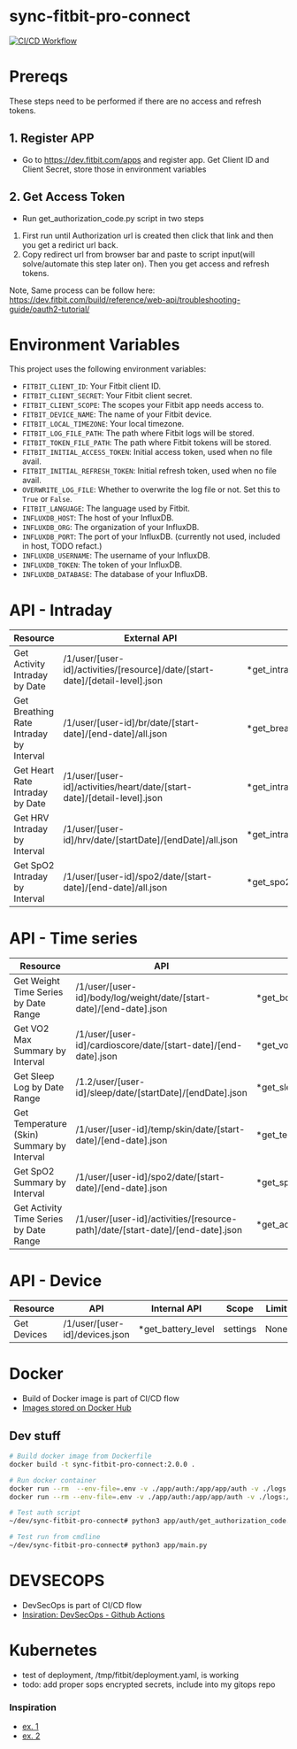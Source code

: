 # sync-fitbit-pro-connect
[![CI/CD Workflow](https://github.com/origox/sync-fitbit-pro-connect/actions/workflows/main.yaml/badge.svg)](https://github.com/origox/sync-fitbit-pro-connect/actions/workflows/main.yaml)

# Prereqs
These steps need to be performed if there are no access and refresh tokens.

## 1. Register APP
- Go to https://dev.fitbit.com/apps and register app. Get Client ID and Client Secret, store those in environment variables

## 2. Get Access Token
- Run get_authorization_code.py script in two steps
1. First run until Authorization url is created then click that link and then you get a redirict url back.
2. Copy redirect url from browser bar and paste to script input(will solve/automate this step later on). Then you get access and refresh tokens.

Note, Same process can be follow here: https://dev.fitbit.com/build/reference/web-api/troubleshooting-guide/oauth2-tutorial/ 

# Environment Variables

This project uses the following environment variables:

- `FITBIT_CLIENT_ID`: Your Fitbit client ID.
- `FITBIT_CLIENT_SECRET`: Your Fitbit client secret.
- `FITBIT_CLIENT_SCOPE`: The scopes your Fitbit app needs access to.
- `FITBIT_DEVICE_NAME`: The name of your Fitbit device.
- `FITBIT_LOCAL_TIMEZONE`: Your local timezone.
- `FITBIT_LOG_FILE_PATH`: The path where Fitbit logs will be stored.
- `FITBIT_TOKEN_FILE_PATH`: The path where Fitbit tokens will be stored.
- `FITBIT_INITIAL_ACCESS_TOKEN`: Initial access token, used when no file avail. 
- `FITBIT_INITIAL_REFRESH_TOKEN`: Initial refresh token, used when no file avail.
- `OVERWRITE_LOG_FILE`: Whether to overwrite the log file or not. Set this to `True` or `False`.
- `FITBIT_LANGUAGE`: The language used by Fitbit.
- `INFLUXDB_HOST`: The host of your InfluxDB.
- `INFLUXDB_ORG`: The organization of your InfluxDB.
- `INFLUXDB_PORT`: The port of your InfluxDB. (currently not used, included in host, TODO refact.)
- `INFLUXDB_USERNAME`: The username of your InfluxDB.
- `INFLUXDB_TOKEN`: The token of your InfluxDB.
- `INFLUXDB_DATABASE`: The database of your InfluxDB.





# API - Intraday

| Resource | External API | Internal API | Scope | Limit | InfluxDB - bucket | Grafana |
|---|---|---|---|---|---|---|
|Get Activity Intraday by Date|/1/user/[user-id]/activities/[resource]/date/[start-date]/[detail-level].json|*get_intraday_activity_by_date|activity|24 hours|[Calories/Distance/Steps]_Intraday||
|Get Breathing Rate Intraday by Interval|/1/user/[user-id]/br/date/[start-date]/[end-date]/all.json|*get_breathing_rate_by_interval|respiratory_rate|30 days|BreathingRate||
|Get Heart Rate Intraday by Date|/1/user/[user-id]/activities/heart/date/[start-date]/[detail-level].json|*get_intraday_heart_rate_by_date|heartrate|24 hours|HR zones/RestingHR||
|Get HRV Intraday by Interval|/1/user/[user-id]/hrv/date/[startDate]/[endDate]/all.json|*get_intraday_hrv_by_interval|heartrate|30 days|HRV_Intraday||  
|Get SpO2 Intraday by Interval|/1/user/[user-id]/spo2/date/[start-date]/[end-date]/all.json|*get_spo2_by_interval|oxygen_saturation|30 days|SPO2_Intraday||


# API - Time series

| Resource | API | Internal API | Scope | Limit | InfluxDB - bucket | Grafana |
|---|---|---|---|---|---|---|
|Get Weight Time Series by Date Range|/1/user/[user-id]/body/log/weight/date/[start-date]/[end-date].json|*get_body_data_by_interval|weight|31 days|Body||
|Get VO2 Max Summary by Interval|/1/user/[user-id]/cardioscore/date/[start-date]/[end-date].json|*get_vo2max_cardio_score_by_interval|cardio_fitness|30 days|CardioScore||
|Get Sleep Log by Date Range|/1.2/user/[user-id]/sleep/date/[startDate]/[endDate].json|*get_sleep_log_by_interval|sleep|100 days|Sleep Summary/Sleep Levels||
|Get Temperature (Skin) Summary by Interval|/1/user/[user-id]/temp/skin/date/[start-date]/[end-date].json|*get_temperature_skin_by_interval|temperature|30 days|TempSkin||
|Get SpO2 Summary by Interval|/1/user/[user-id]/spo2/date/[start-date]/[end-date].json|*get_spo2_summary_by_interval|oxygen_saturation|None|SPO2|
|Get Activity Time Series by Date Range|/1/user/[user-id]/activities/[resource-path]/date/[start-date]/[end-date].json|*get_activity_summary_by_interval|activity|1095|[distance/calories/steps/Activity Minutes]|


# API - Device
| Resource | API | Internal API | Scope | Limit | InfluxDB - bucket | Grafana |
|---|---|---|---|---|---|---|
|Get Devices|/1/user/[user-id]/devices.json|*get_battery_level|settings|None|DeviceBatteryLevel||

# Docker
- Build of Docker image is part of CI/CD flow
- [Images stored on Docker Hub ](https://hub.docker.com/r/origox/sync-fitbit-pro-connect)

## Dev stuff
```sh
# Build docker image from Dockerfile
docker build -t sync-fitbit-pro-connect:2.0.0 .

# Run docker container
docker run --rm  --env-file=.env -v ./app/auth:/app/app/auth -v ./logs:/app/logs input:10.0.0   
docker run --rm --env-file=.env -v ./app/auth:/app/app/auth -v ./logs:/app/logs origox/sync-fitbit-pro-connect:sha-c9ffd6b

# Test auth script
~/dev/sync-fitbit-pro-connect# python3 app/auth/get_authorization_code.py

# Test run from cmdline
~/dev/sync-fitbit-pro-connect# python3 app/main.py 
```
# DEVSECOPS
- DevSecOps is part of CI/CD flow
- [Insiration: DevSecOps - Github Actions](https://www.youtube.com/watch?v=gLJdrXPn0ns)

# Kubernetes
- test of deployment, /tmp/fitbit/deployment.yaml, is working
- todo: add proper sops encrypted secrets, include into my gitops repo

### Inspiration
- [ex. 1](https://github.com/pkpio/fitbit-googlefit)
- [ex. 2](https://github.com/arpanghosh8453/public-fitbit-projects)